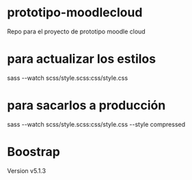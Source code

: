 # prototipo-moodlecloud
Repo para el proyecto de prototipo moodle cloud

# para actualizar los estilos
sass --watch scss/style.scss:css/style.css

# para sacarlos a producción
sass --watch scss/style.scss:css/style.css --style compressed

# Boostrap
Version v5.1.3
